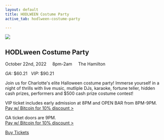 ```yaml
---
layout: default
title: HODLWEEN Costume Party
active_tab: hodlween-costume-party

---
```

<div class="highlight-section4"></div>

<article class="center">
	<div class="color-image"><img src="/assets/img/pic1.jpg" /></div>
	<a id="hodlween-costume-party" />
	<h2>HODLween Costume Party</h2>
	<div class="white-divider-mid"></div>
	<div class="details"><div>
		October 22nd, 2022 &nbsp;&nbsp;&nbsp; 8pm-2am &nbsp;&nbsp;&nbsp; <span>The Hamilton</span>
	</div></div>
	<p><span class="price"><i>GA:</i> $60.21 &nbsp; <i>VIP:</i> $90.21</span></p>
	<p>Join us for Charlotte's elite Halloween costume party! Immerse yourself in a night of thrills with live music, mutliple DJs, karaoke, fortune teller, hidden cash prizes, performers and $500 cash prize costume contest!</p>
	<p>VIP ticket includes early admission at 8PM and OPEN BAR from 8PM-9PM.<br><a href="https://checkout.opennode.com/p/6c93bcc4-58f6-4980-bca9-4b9f8ae1163f" target="_blank" class="buy-link">Pay w/ Bitcoin for 10% discount ></a></p>
	<p>GA ticket doors are 9PM.<br><a href="https://checkout.opennode.com/p/60879854-9040-42dc-8922-a2842af178cc" target="_blank" class="buy-link">Pay w/ Bitcoin for 10% discount ></a></p>
	<a href="https://hodlween-costume-party.eventbrite.com" target="_blank" class="orange-pill-btn">Buy Tickets</a>
</article>